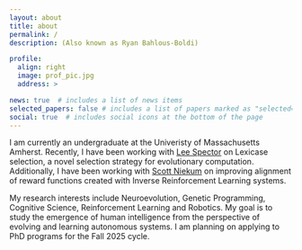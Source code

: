 ```yaml
---
layout: about
title: about
permalink: /
description: (Also known as Ryan Bahlous-Boldi)

profile:
  align: right
  image: prof_pic.jpg
  address: >

news: true  # includes a list of news items
selected_papers: false # includes a list of papers marked as "selected={true}"
social: true  # includes social icons at the bottom of the page
---
```


I am currently an undergraduate at the Univeristy of Massachusetts Amherst. Recently, I have been working with [Lee Spector](https://www.amherst.edu/people/facstaff/lspector) on Lexicase selection, a novel selection strategy for evolutionary computation. Additionally, I have been working with [Scott Niekum](https://people.cs.umass.edu/~sniekum/) on improving alignment of reward functions created with Inverse Reinforcement Learning systems.

My research interests include Neuroevolution, Genetic Programming, Cognitive Science, Reinforcement Learning and Robotics. My goal is to study the emergence of human intelligence from the perspective of evolving and learning autonomous systems. I am planning on applying to PhD programs for the Fall 2025 cycle.